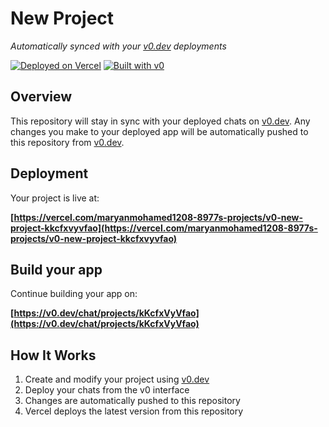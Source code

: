 # New Project

*Automatically synced with your [v0.dev](https://v0.dev) deployments*

[![Deployed on Vercel](https://img.shields.io/badge/Deployed%20on-Vercel-black?style=for-the-badge&logo=vercel)](https://vercel.com/maryanmohamed1208-8977s-projects/v0-new-project-kkcfxvyvfao)
[![Built with v0](https://img.shields.io/badge/Built%20with-v0.dev-black?style=for-the-badge)](https://v0.dev/chat/projects/kKcfxVyVfao)

## Overview

This repository will stay in sync with your deployed chats on [v0.dev](https://v0.dev).
Any changes you make to your deployed app will be automatically pushed to this repository from [v0.dev](https://v0.dev).

## Deployment

Your project is live at:

**[https://vercel.com/maryanmohamed1208-8977s-projects/v0-new-project-kkcfxvyvfao](https://vercel.com/maryanmohamed1208-8977s-projects/v0-new-project-kkcfxvyvfao)**

## Build your app

Continue building your app on:

**[https://v0.dev/chat/projects/kKcfxVyVfao](https://v0.dev/chat/projects/kKcfxVyVfao)**

## How It Works

1. Create and modify your project using [v0.dev](https://v0.dev)
2. Deploy your chats from the v0 interface
3. Changes are automatically pushed to this repository
4. Vercel deploys the latest version from this repository
